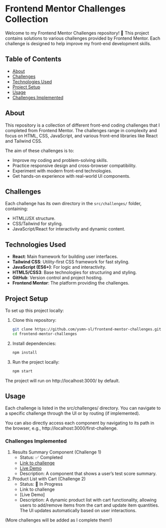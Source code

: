 # Frontend Mentor Challenges Collection

Welcome to my Frontend Mentor Challenges repository! 🎉 This project contains solutions to various challenges provided by Frontend Mentor. Each challenge is designed to help improve my front-end development skills.

## Table of Contents

- [About](#about)
- [Challenges](#challenges)
- [Technologies Used](#technologies-used)
- [Project Setup](#project-setup)
- [Usage](#usage)
- [Challenges Implemented](#challenges-implemented)

## About

This repository is a collection of different front-end coding challenges that I completed from Frontend Mentor. The challenges range in complexity and focus on HTML, CSS, JavaScript, and various front-end libraries like React and Tailwind CSS.

The aim of these challenges is to:

- Improve my coding and problem-solving skills.
- Practice responsive design and cross-browser compatibility.
- Experiment with modern front-end technologies.
- Get hands-on experience with real-world UI components.

## Challenges

Each challenge has its own directory in the `src/challenges/` folder, containing:

- HTML/JSX structure.
- CSS/Tailwind for styling.
- JavaScript/React for interactivity and dynamic content.

## Technologies Used

- **React**: Main framework for building user interfaces.
- **Tailwind CSS**: Utility-first CSS framework for fast styling.
- **JavaScript (ES6+)**: For logic and interactivity.
- **HTML5/CSS3**: Base technologies for structuring and styling.
- **GitHub**: Version control and project hosting.
- **Frontend Mentor**: The platform providing the challenges.

## Project Setup

To set up this project locally:

1. Clone this repository:

   ```bash
   git clone https://github.com/ysmn-sl/frontend-mentor-challenges.git
   cd frontend-mentor-challenges
   ```

2. Install dependencies:

   ```bash
   npm install
   ```

3. Run the project locally:

   ```bash
   npm start
   ```

The project will run on http://localhost:3000/ by default.

## Usage

Each challenge is listed in the src/challenges/ directory. You can navigate to a specific challenge through the UI or by routing (if implemented).

You can also directly access each component by navigating to its path in the browser, e.g., http://localhost:3000/first-challenge.

### Challenges Implemented

1.  Results Summary Component (Challenge 1)
    - Status: ✅ Completed
    - [Link to challenge](https://www.frontendmentor.io/learning-paths/javascript-frameworks-and-libraries-JDWoqQjMyb/steps/6704d3eb5832c087f2c48604/challenge/start)
    - [Live Demo](https://frontend-mentor-challenges-three-pi.vercel.app/challenges/first-challenge)
    - Description: A component that shows a user’s test score summary.
2.  Product List with Cart (Challenge 2)
    - Status: 🚧 In Progress
    - Link to challenge
    - [Live Demo]
    - Description: A dynamic product list with cart functionality, allowing users to add/remove items from the cart and update item quantities. The UI updates automatically based on user interactions.

(More challenges will be added as I complete them!)
